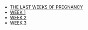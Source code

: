 - [THE LAST WEEKS OF PREGNANCY](post1.md)
- [WEEK 1](post2.md)
- [WEEK 2](post3.md)
- [WEEK 3](post4.md)
